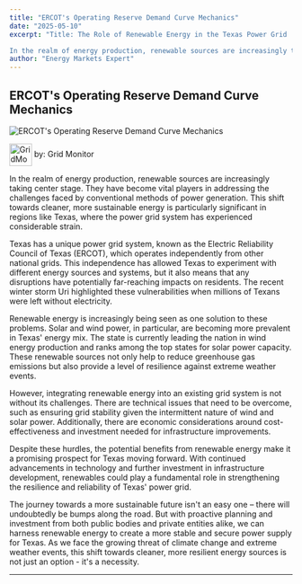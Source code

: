```yaml
---
title: "ERCOT's Operating Reserve Demand Curve Mechanics"
date: "2025-05-10"
excerpt: "Title: The Role of Renewable Energy in the Texas Power Grid

In the realm of energy production, renewable sources are increasingly taking center st..."
author: "Energy Markets Expert"
---
```


## ERCOT's Operating Reserve Demand Curve Mechanics

![ERCOT's Operating Reserve Demand Curve Mechanics](https://blog-images-folder.s3.eu-west-1.amazonaws.com/ERCOT-s-Operating-Reserve-Demand-Curve-Mechanics.jpg)

<span><img src="../assets/gridMonitorAI-icon.png" alt="GridMonitor icon" width="40" style="vertical-align: middle; display: inline;"> by: Grid Monitor</span>


In the realm of energy production, renewable sources are increasingly taking center stage. They have become vital players in addressing the challenges faced by conventional methods of power generation. This shift towards cleaner, more sustainable energy is particularly significant in regions like Texas, where the power grid system has experienced considerable strain.

Texas has a unique power grid system, known as the Electric Reliability Council of Texas (ERCOT), which operates independently from other national grids. This independence has allowed Texas to experiment with different energy sources and systems, but it also means that any disruptions have potentially far-reaching impacts on residents. The recent winter storm Uri highlighted these vulnerabilities when millions of Texans were left without electricity.

Renewable energy is increasingly being seen as one solution to these problems. Solar and wind power, in particular, are becoming more prevalent in Texas' energy mix. The state is currently leading the nation in wind energy production and ranks among the top states for solar power capacity. These renewable sources not only help to reduce greenhouse gas emissions but also provide a level of resilience against extreme weather events.

However, integrating renewable energy into an existing grid system is not without its challenges. There are technical issues that need to be overcome, such as ensuring grid stability given the intermittent nature of wind and solar power. Additionally, there are economic considerations around cost-effectiveness and investment needed for infrastructure improvements.

Despite these hurdles, the potential benefits from renewable energy make it a promising prospect for Texas moving forward. With continued advancements in technology and further investment in infrastructure development, renewables could play a fundamental role in strengthening the resilience and reliability of Texas' power grid.

The journey towards a more sustainable future isn't an easy one – there will undoubtedly be bumps along the road. But with proactive planning and investment from both public bodies and private entities alike, we can harness renewable energy to create a more stable and secure power supply for Texas. As we face the growing threat of climate change and extreme weather events, this shift towards cleaner, more resilient energy sources is not just an option - it's a necessity.

---